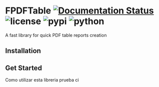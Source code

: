 # FPDFTable [![Documentation Status](https://readthedocs.org/projects/fpdf-table/badge/?version=latest)](https://fpdf-table.readthedocs.io/en/latest/?badge=latest) ![license](https://badgen.net/badge/license/MIT/green) ![pypi](https://github.com/matiasrebori/fpdf-table/actions/workflows/python-publish.yml/badge.svg) ![python](https://github.com/matiasrebori/fpdf-table/actions/workflows/python-package.yml/badge.svg)
A fast library for quick PDF table reports creation
## Installation
## Get Started
Como utilizar esta libreria
prueba ci
